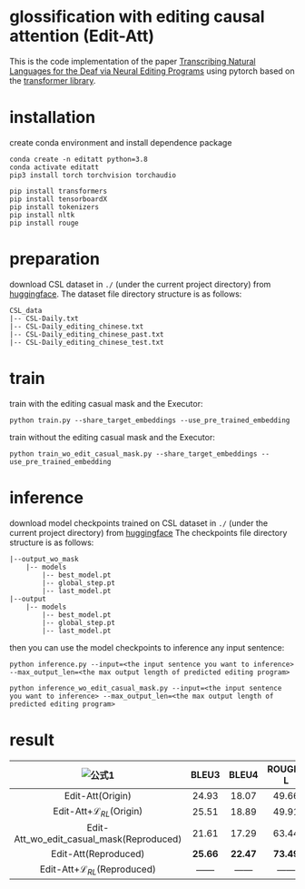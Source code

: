 # glossification with editing causal attention (Edit-Att)

This is the code implementation of the paper [Transcribing Natural Languages for the Deaf via Neural Editing Programs](https://ojs.aaai.org/index.php/AAAI/article/view/21457) using pytorch based on the [transformer library](https://github.com/tunz/transformer-pytorch).

# installation

create conda environment and install dependence package

```shell
conda create -n editatt python=3.8
conda activate editatt
pip3 install torch torchvision torchaudio

pip install transformers
pip install tensorboardX
pip install tokenizers
pip install nltk
pip install rouge
```

# preparation

download CSL dataset in ```./``` (under the current project directory) from [huggingface](https://huggingface.co/datasets/caijanfeng/CSL_edit_dataset). 
The dataset file directory structure is as follows:

```
CSL_data
|-- CSL-Daily.txt
|-- CSL-Daily_editing_chinese.txt
|-- CSL-Daily_editing_chinese_past.txt
|-- CSL-Daily_editing_chinese_test.txt
```

# train

train with the editing casual mask and the Executor:

```shell
python train.py --share_target_embeddings --use_pre_trained_embedding
```

train without the editing casual mask and the Executor:

```shell
python train_wo_edit_casual_mask.py --share_target_embeddings --use_pre_trained_embedding
```

# inference

download model checkpoints trained on CSL dataset in ```./``` (under the current project directory) from [huggingface](https://huggingface.co/caijanfeng/Edit-Att)
The checkpoints file directory structure is as follows:

```
|--output_wo_mask
    |-- models
        |-- best_model.pt
        |-- global_step.pt
        |-- last_model.pt
|--output
    |-- models
        |-- best_model.pt
        |-- global_step.pt
        |-- last_model.pt
```

then you can use the model checkpoints to inference any input sentence:

```shell
python inference.py --input=<the input sentence you want to inference> --max_output_len=<the max output length of predicted editing program>
```

```shell
python inference_wo_edit_casual_mask.py --input=<the input sentence you want to inference> --max_output_len=<the max output length of predicted editing program>
```

# result

|                 ![公式1](http://latex.codecogs.com/png.latex?\dpi{100}\large\int_{0}^{\infty}f(x)\,\mathrm{d}x)                  |    BLEU3    |    BLEU4    |   ROUGE-L   |
|:----------------------------------------:|:-----------:|:-----------:|:-----------:|
|             Edit-Att(Origin)             |    24.93    |    18.07    |    49.66    |
|   Edit-Att+$\mathcal{L}_{RL}$(Origin)    |    25.51    |    18.89    |    49.91    |
| Edit-Att_wo_edit_casual_mask(Reproduced) |    21.61    |    17.29    |    63.44    |
|           Edit-Att(Reproduced)           |  **25.66**  |  **22.47**  |  **73.49**  |
| Edit-Att+$\mathcal{L}_{RL}$(Reproduced)  |     ——      |     ——      |     ——      |